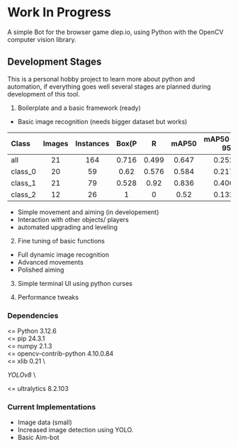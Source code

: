 # Work In Progress

A simple Bot for the browser game diep.io, using Python with the OpenCV computer vision library.


## Development Stages

This is a personal hobby project to learn more about python and
automation, if everything goes well several stages are planned during
development of this tool.

1. Boilerplate and a basic framework (ready)
- Basic image recognition (needs bigger dataset but works)

| Class    | Images  |Instances|   Box(P    |     R     |   mAP50  | mAP50-95) |
|:---------|:-------:|:-------:|:----------:|:---------:|:--------:|----------:|
| all      |   21    |   164   |   0.716    |   0.499   |   0.647  |    0.252  |
| class_0  |   20    |    59   |    0.62    |   0.576   |   0.584  |    0.217  |
| class_1  |   21    |    79   |   0.528    |    0.92   |   0.836  |    0.406  |
| class_2  |   12    |    26   |       1    |       0   |    0.52  |    0.132  |

- Simple movement and aiming (in developement)
- Interaction with other objects/ players
- automated upgrading and leveling

2. Fine tuning of basic functions
- Full dynamic image recognition
- Advanced movements
- Polished aiming

3. Simple terminal UI using python curses

4. Performance tweaks


### Dependencies

<= Python 3.12.6 \
<= pip                   24.3.1 \
<= numpy                 2.1.3 \
<= opencv-contrib-python 4.10.0.84 \
<= xlib                  0.21 \

*YOLOv8* \

<= ultralytics           8.2.103

### Current Implementations

- Image data (small)
- Increased image detection using YOLO.
- Basic Aim-bot

